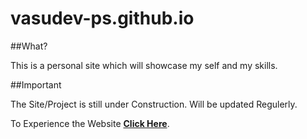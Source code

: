 # vasudev-ps.github.io

##What?

This is a personal site which will showcase my self and my skills.

##Important

The Site/Project is still under Construction. Will be updated Regulerly.

To Experience the Website [**Click Here**](https://vasudev-ps.github.io/).
